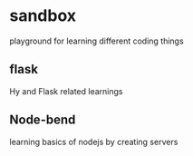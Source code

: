 # sandbox
playground for learning different coding things

## flask
Hy and Flask related learnings

## Node-bend
learning basics of nodejs by creating servers
